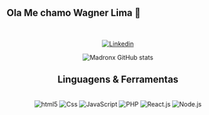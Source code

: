 ## Ola Me chamo Wagner Lima 💪

<div align="center">
  <div style="display: inline_block"><br>
  
  [![Linkedin](https://img.shields.io/badge/LinkedIn-0077B5?style=for-the-badge&logo=linkedin&logoColor=whithe)](https://www.linkedin.com/in/wagner-lima-46b727203?lipi=urn%3Ali%3Apage%3Ad_flagship3_profile_view_base_contact_details%3ByKwX1ZvKTUCNvplclUvVFg%3D%3D)
  
  <div/>


![Madronx GitHub stats](https://github-readme-stats.vercel.app/api?username=Madronx&show_icons=true&theme=dracula)


## Linguagens & Ferramentas

  
<div>
  <div style="display: inline_block"><br>
   <img align"center" alt="html5" src="https://img.shields.io/badge/HTML5-E34F26?style=for-the-badge&logo=html5&logoColor=white"/>
  <img align"center" alt="Css" src="https://img.shields.io/badge/CSS3-1572B6?style=for-the-badge&logo=css3&logoColor=white"/>
  <img align"center" alt="JavaScript" src="https://img.shields.io/badge/JavaScript-323330?style=for-the-badge&logo=javascript&logoColor=F7DF1E"/>
  <img align"center" alt="PHP" src="https://img.shields.io/badge/PHP-777BB4?style=for-the-badge&logo=php&logoColor=white"/>
  <img align"center" alt="React.js" src="https://img.shields.io/badge/React-20232A?style=for-the-badge&logo=react&logoColor=61DAFB"/>
  <img align"center" alt="Node.js" src="https://img.shields.io/badge/Node.js-43853D?style=for-the-badge&logo=node.js&logoColor=white"/> 
  <div/>
